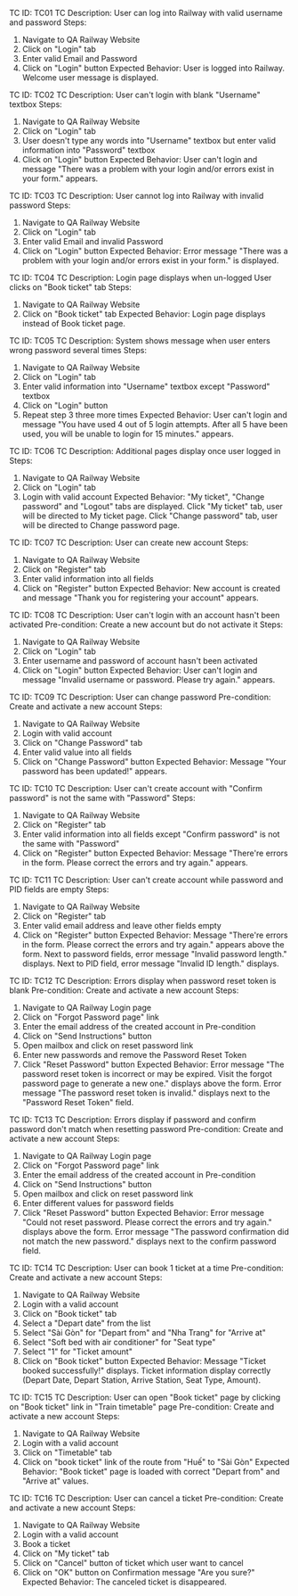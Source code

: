 TC ID: TC01
TC Description: User can log into Railway with valid username and password
Steps:
1. Navigate to QA Railway Website
2. Click on "Login" tab
3. Enter valid Email and Password
4. Click on "Login" button
Expected Behavior: User is logged into Railway. Welcome user message is displayed.

TC ID: TC02
TC Description: User can't login with blank "Username" textbox
Steps:
1. Navigate to QA Railway Website
2. Click on "Login" tab
3. User doesn't type any words into "Username" textbox but enter valid information into "Password" textbox
4. Click on "Login" button
Expected Behavior: User can't login and message "There was a problem with your login and/or errors exist in your form." appears.

TC ID: TC03
TC Description: User cannot log into Railway with invalid password
Steps:
1. Navigate to QA Railway Website
2. Click on "Login" tab
3. Enter valid Email and invalid Password
4. Click on "Login" button
Expected Behavior: Error message "There was a problem with your login and/or errors exist in your form." is displayed.

TC ID: TC04
TC Description: Login page displays when un-logged User clicks on "Book ticket" tab
Steps:
1. Navigate to QA Railway Website
2. Click on "Book ticket" tab
Expected Behavior: Login page displays instead of Book ticket page.

TC ID: TC05
TC Description: System shows message when user enters wrong password several times
Steps:
1. Navigate to QA Railway Website
2. Click on "Login" tab
3. Enter valid information into "Username" textbox except "Password" textbox
4. Click on "Login" button
5. Repeat step 3 three more times
Expected Behavior: User can't login and message "You have used 4 out of 5 login attempts. After all 5 have been used, you will be unable to login for 15 minutes." appears.

TC ID: TC06
TC Description: Additional pages display once user logged in
Steps:
1. Navigate to QA Railway Website
2. Click on "Login" tab
3. Login with valid account
Expected Behavior: "My ticket", "Change password" and "Logout" tabs are displayed.
Click "My ticket" tab, user will be directed to My ticket page.
Click "Change password" tab, user will be directed to Change password page.

TC ID: TC07
TC Description: User can create new account
Steps:
1. Navigate to QA Railway Website
2. Click on "Register" tab
3. Enter valid information into all fields
4. Click on "Register" button
Expected Behavior: New account is created and message "Thank you for registering your account" appears.

TC ID: TC08
TC Description: User can't login with an account hasn't been activated
Pre-condition: Create a new account but do not activate it
Steps:
1. Navigate to QA Railway Website
2. Click on "Login" tab
3. Enter username and password of account hasn't been activated
4. Click on "Login" button
Expected Behavior: User can't login and message "Invalid username or password. Please try again." appears.

TC ID: TC09
TC Description: User can change password
Pre-condition: Create and activate a new account
Steps:
1. Navigate to QA Railway Website
2. Login with valid account
3. Click on "Change Password" tab
4. Enter valid value into all fields
5. Click on "Change Password" button
Expected Behavior: Message "Your password has been updated!" appears.

TC ID: TC10
TC Description: User can't create account with "Confirm password" is not the same with "Password"
Steps:
1. Navigate to QA Railway Website
2. Click on "Register" tab
3. Enter valid information into all fields except "Confirm password" is not the same with "Password"
4. Click on "Register" button
Expected Behavior: Message "There're errors in the form. Please correct the errors and try again." appears.

TC ID: TC11
TC Description: User can't create account while password and PID fields are empty
Steps:
1. Navigate to QA Railway Website
2. Click on "Register" tab
3. Enter valid email address and leave other fields empty
4. Click on "Register" button
Expected Behavior: Message "There're errors in the form. Please correct the errors and try again." appears above the form.
Next to password fields, error message "Invalid password length." displays.
Next to PID field, error message "Invalid ID length." displays.

TC ID: TC12
TC Description: Errors display when password reset token is blank
Pre-condition: Create and activate a new account
Steps:
1. Navigate to QA Railway Login page
2. Click on "Forgot Password page" link
3. Enter the email address of the created account in Pre-condition
4. Click on "Send Instructions" button
5. Open mailbox and click on reset password link
6. Enter new passwords and remove the Password Reset Token
7. Click "Reset Password" button
Expected Behavior: Error message "The password reset token is incorrect or may be expired. Visit the forgot password page to generate a new one." displays above the form.
Error message "The password reset token is invalid." displays next to the "Password Reset Token" field.

TC ID: TC13
TC Description: Errors display if password and confirm password don't match when resetting password
Pre-condition: Create and activate a new account
Steps:
1. Navigate to QA Railway Login page
2. Click on "Forgot Password page" link
3. Enter the email address of the created account in Pre-condition
4. Click on "Send Instructions" button
5. Open mailbox and click on reset password link
6. Enter different values for password fields
7. Click "Reset Password" button
Expected Behavior: Error message "Could not reset password. Please correct the errors and try again." displays above the form.
Error message "The password confirmation did not match the new password." displays next to the confirm password field.

TC ID: TC14
TC Description: User can book 1 ticket at a time
Pre-condition: Create and activate a new account
Steps:
1. Navigate to QA Railway Website
2. Login with a valid account
3. Click on "Book ticket" tab
4. Select a "Depart date" from the list
5. Select "Sài Gòn" for "Depart from" and "Nha Trang" for "Arrive at"
6. Select "Soft bed with air conditioner" for "Seat type"
7. Select "1" for "Ticket amount"
8. Click on "Book ticket" button
Expected Behavior: Message "Ticket booked successfully!" displays. Ticket information display correctly (Depart Date, Depart Station, Arrive Station, Seat Type, Amount).

TC ID: TC15
TC Description: User can open "Book ticket" page by clicking on "Book ticket" link in "Train timetable" page
Pre-condition: Create and activate a new account
Steps:
1. Navigate to QA Railway Website
2. Login with a valid account
3. Click on "Timetable" tab
4. Click on "book ticket" link of the route from "Huế" to "Sài Gòn"
Expected Behavior: "Book ticket" page is loaded with correct "Depart from" and "Arrive at" values.

TC ID: TC16
TC Description: User can cancel a ticket
Pre-condition: Create and activate a new account
Steps:
1. Navigate to QA Railway Website
2. Login with a valid account
3. Book a ticket
4. Click on "My ticket" tab
5. Click on "Cancel" button of ticket which user want to cancel
6. Click on "OK" button on Confirmation message "Are you sure?"
Expected Behavior: The canceled ticket is disappeared.